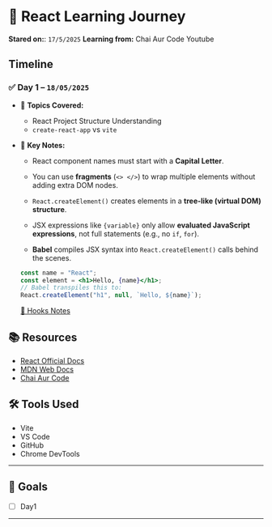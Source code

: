 # 📘 React Learning Journey


**Stared on:**: `17/5/2025`
**Learning from:** Chai Aur Code Youtube

## Timeline

### ✅ Day 1 – `18/05/2025`
- 📌 **Topics Covered:**
  - React Project Structure Understanding
  - `create-react-app` vs `vite`

- 🧠 **Key Notes:**
  - React component names must start with a **Capital Letter**.
  - You can use **fragments** (`<> </>`) to wrap multiple elements without adding extra DOM nodes.

  - `React.createElement()` creates elements in a **tree-like (virtual DOM) structure**.
  - JSX expressions like `{variable}` only allow **evaluated JavaScript expressions**, not full statements (e.g., no `if`, `for`).
  - **Babel** compiles JSX syntax into `React.createElement()` calls behind the scenes.

  ```jsx
  const name = "React";
  const element = <h1>Hello, {name}</h1>;
  // Babel transpiles this to:
  React.createElement("h1", null, `Hello, ${name}`);
  ```
  [📄 Hooks Notes](03CounterHook/README.md)



## 📚 Resources

- [React Official Docs](https://react.dev)
- [MDN Web Docs](https://developer.mozilla.org)
- [Chai Aur Code](https://www.youtube.com/@ChaiAurCode)


## 🛠️ Tools Used

- Vite 
- VS Code
- GitHub
- Chrome DevTools

---


## 🎯 Goals

- [ ] Day1

---